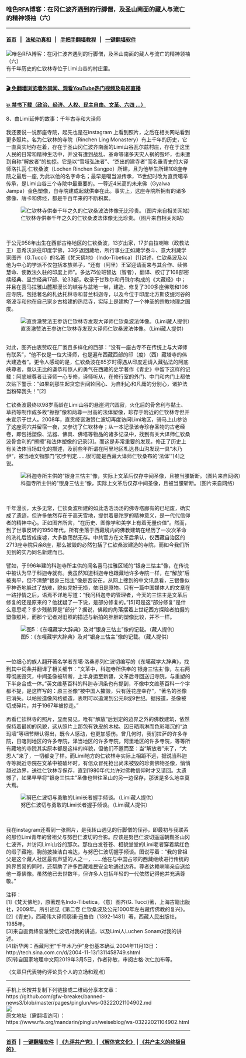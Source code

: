 ### 唯色RFA博客：在冈仁波齐遇到的行脚僧，及圣山南面的藏人与流亡的精神领袖（六）
------------------------

#### [首页](https://github.com/gfw-breaker/banned-news3/blob/master/README.md) &nbsp;&nbsp;|&nbsp;&nbsp; [法轮功真相](https://github.com/begood0513/basic/blob/master/README.md)  &nbsp;&nbsp;|&nbsp;&nbsp; [手把手翻墙教程](https://github.com/gfw-breaker/guides/wiki)  &nbsp;&nbsp;|&nbsp;&nbsp; [一键翻墙软件](https://github.com/gfw-breaker/nogfw/blob/master/README.md)  



<div id="headerimg">
 <img alt="唯色RFA博客：在冈仁波齐遇到的行脚僧，及圣山南面的藏人与流亡的精神领袖（六）" src="https://www.rfa.org/mandarin/pinglun/weiseblog/ws-03222021104902.html/@@images/07d9386a-fe2f-46ed-b667-9e07131a0c95.jpeg" title="唯色RFA博客：在冈仁波齐遇到的行脚僧，及圣山南面的藏人与流亡的精神领袖（六）"/>
 <span class="lead_image_caption">
  有千年历史的仁钦林寺位于Limi山谷的村庄里。
 </span>
 <!-- zoomattribute -->
</div>

<hr/>


#### [ 🎬  免翻墙浏览墙外禁闻、观看YouTube热门视频及电视直播](https://github.com/gfw-breaker/HelloWorld)

#### [ 💥  禁书下载（政治、经济、人权、民主自由、文革、六四 ...）](https://github.com/gfw-breaker/books/blob/master/README.md)

<div id="storytext">
 <p>
  8、由Limi延伸的故事：千年古寺和大译师
  <br/>
  <br/>
  我还要说一说那座寺院，起先也是在instagram 上看到照片，之后在相关网站看到更多照片。名为仁钦林的寺院（Rinchen Ling Monastery）有上千年的历史，它一直真实地存在着，存在于圣山冈仁波齐南面的Limi山谷瓦尔兹村庄，存在于这里人民的日常和精神生活中，并没有遭到战乱、革命等诸多天灾人祸的毁坏，也未遭到自称“解放者”的劫掠。它是以“雪域弘法者”、“杰出的建寺者”而名垂青史的大译师洛扎瓦·仁钦桑波（Lochen Rinchen Sangpo）所建，且为他毕生所建108座寺院之最后一座, 为此以他的名字命名；最早是噶当派传承，15世纪时改为直贡噶举传承，是Limi山谷三个寺院中最重要的。一尊近4米高的未来佛（Gyalwa Jampa）金色塑像，自寺院建成起就供奉在此。事实上，这座寺院所拥有的诸多佛像、唐卡和佛经，都是千百年来的不断积累。
 </p>
 <p>
  <figure class="image-richtext image-inline captioned" style="width:640px;">
   <img alt="仁钦林寺供奉千年之久的仁钦桑波法体像无比珍贵。（图片来自相关网站）" src="https://www.rfa.org/mandarin/pinglun/weiseblog/ws-03222021104902.html/6-56fe2.jpg/@@images/5611127d-14a7-4adc-9e7f-660477996f49.jpeg" title="2"/>
   <figcaption class="image-caption">
    仁钦林寺供奉千年之久的仁钦桑波法体像无比珍贵。（图片来自相关网站）
   </figcaption>
   <small>
   </small>
  </figure>
  <br/>
  <br/>
  于公元958年出生在西部古格地区的仁钦桑波，13岁出家，17岁由拉喇嘛（政教法王）意希沃派往印度学佛，33岁返回藏地，所行事业正如藏学泰斗、意大利藏学家图齐（G.Tucci）的名著《梵天佛地》（Indo-Tibetica）[1]讲述，仁钦桑波及以他为中心的学派不仅包括本族弟子，“还有（阿里）王室迎请而来与其合作、续佛慧命、使教法久驻的印度上师”。多达75位班智达（智者），翻译、校订了108部密续经典、显宗经典17部、论33部，收录于甘珠尓和丹珠尔构成的《大藏经》中；并且在喜马拉雅山麓那漫长的峡谷与盆地一带，建造、修复了300多座佛塔和108座寺院，包括著名的札达托林寺和普兰科迦寺，以及今位于印度北方斯皮缇河谷的塔波寺和他在自己家乡古格建的热尼寺，实际上是建构了一个神圣的宗教地理之国度。
  <br/>
  <figure class="image-richtext image-inline captioned" style="width:960px;">
   <img alt="直贡澈赞法王参访仁钦林寺发现大译师仁钦桑波法体像。（Limi藏人提供）" src="https://www.rfa.org/mandarin/pinglun/weiseblog/ws-03222021104902.html/6-56fe3.jpg/@@images/32a85b09-cefb-484f-b729-c325532b55d4.jpeg" title="3"/>
   <figcaption class="image-caption">
    直贡澈赞法王参访仁钦林寺发现大译师仁钦桑波法体像。（Limi藏人提供）
   </figcaption>
   <small>
   </small>
  </figure>
  <br/>
  对此，图齐由衷赞叹在广袤且多样化的西部：“没有一座古寺不在传统上与大译师有联系”，“他不仅是一位大译师，也是遍布西藏西部的印（度）（西）藏塔寺的伟大建造者”。更令人感动的是，仁钦桑波在85岁时得遇从印度迎请入藏弘法的阿底峡尊者，竟以无比的谦恭和惊人的勇气在西藏的史学著作《青史》中留下这样的记载：阿底峡尊者让译师一心专修，译师听从，在修行室的外门、中门和内门上都依次贴下警示：“如果刹那生起贪恋世间轮回心、为自利心和凡庸的分别心，诸护法当粉碎我头！”[2]
  <br/>
  <br/>
  仁钦桑波最终以98岁高龄在Limi山谷的悬崖洞穴圆寂，火化后的骨舍利与黏土、草药等制作成多枚“擦擦”像和两尊一肘高的法体塑像，珍存于附近的仁钦林寺但并未宣示于世人。2008年，直贡绛衮澈赞仁波切再度访问Limi地区，骑马上山参访了这座洞穴并留宿一夜，又参访了仁钦林寺；从一本记录该寺珍存圣物的古老经卷，即包括塑像、法器、佛具、佛塔等物品的诸多记录中，找到有关大译师仁钦桑波骨舍利的“擦擦”和法体塑像的记录[3]。而这是非常重要的发现，修正了历史上有关法体当场虹化的描述，及前些年所谓在阿里地区札达县山沟发现一具“木乃伊”，被当地文物部门“初步判定……很可能是西藏大译师仁钦桑布的‘法体’”[4]之说。
 </p>
 <p>
  <figure class="image-richtext image-inline captioned" style="width:1125px;">
   <img alt="科迦寺所主供的“银身三怙主”像，实际上文革后仅存中间圣像，且被当腰斩断。（图片来自网络）" src="https://www.rfa.org/mandarin/pinglun/weiseblog/ws-03222021104902.html/6-56fe4.jpg/@@images/dfc5bbc1-e1b1-41db-a52b-0f7f7fb46c5e.jpeg" title="4"/>
   <figcaption class="image-caption">
    科迦寺所主供的“银身三怙主”像，实际上文革后仅存中间圣像，且被当腰斩断。（图片来自网络）
   </figcaption>
   <small>
   </small>
  </figure>
  <br/>
  <br/>
  千年漫长，太多无常，仁钦桑波所建的如此浩浩汤汤的佛寺塔廊有的已圮废，确实成了遗迹，但许多依然存在于高天雪地，提供着曼陀罗的精神意义，是一代代信仰者的精神中心。正如图齐所言，“在历史、图像学和美学上有着无量价值”。然而，到了世事反转的1950年代，所有坐落于西藏境内的佛教建筑在经历了一次次革命的洗礼后皆成废墟，大多数荡然无存。中共官方在文革后承认，仅西藏自治区的2713座寺院只余8座，那么被毁的必然包括了仁钦桑波建造的寺院，而如今我们所见到的实乃同名新建而已。
  <br/>
  <br/>
  譬如，于996年建的科迦寺所主供的闻名喜马拉雅区域的“银身三怙主”像，在传说中被认为早于科迦寺就有。我虽然知道科迦寺也跟藏地许多寺院一样，在“解放”后被夷平，但不清楚“银身三怙主”像是否安在。从网上搜到的中文讯息看，三银像似乎神奇地躲过了劫难，貌似完好无损，依旧是原物。只有一篇中国媒体人的文章在一路抒情之后，语焉不详地写道：“我问科迦寺的管理者，今天的三怙主是文革后修复的还是原来的？他犹疑了一下说，是部分修复的。”[5]可是这“部分修复”是什么意思呢？多少残骸算是“部分”？据说，佛殿的角落摆着上世纪西方探险者拍摄的塑像照片，而那个记者对旧照的描述与新拍的胖胖的塑像比较，并不一样。
 </p>
 <p>
  <figure class="image-richtext image-inline captioned" style="width:1065px;">
   <img alt="图5：《东嘎藏学大辞典》及对“银身三怙主”像的记载。（藏人提供）" src="https://www.rfa.org/mandarin/pinglun/weiseblog/ws-03222021104902.html/6-56fe5.jpg/@@images/a11a827b-a38e-444a-aef1-fea9dabf35cd.jpeg" title="5"/>
   <figcaption class="image-caption">
    图5：《东嘎藏学大辞典》及对“银身三怙主”像的记载。（藏人提供）
   </figcaption>
   <small>
   </small>
  </figure>
  <br/>
  <br/>
  一位细心的族人翻开著名学者东噶·洛桑赤列仁波切编写的《东噶藏学大辞典》，找到其中词条并翻译了相关细节：“文革中，科迦寺所供奉的‘银身三怙主’像，左右两尊彻底毁灭，中间圣像被斩断，上半身运至新疆，文革后寻回送归寺院，与重塑的下半身合成一体。”英文维基百科的科迦寺词条也有提到，不像中文维基百科一个字都不提，是这样写的：原三圣像“被中国人摧毁，只有莲花座幸存”，“著名的圣像已消失。以帕拉造像风格塑造，表明可以追溯到公元8或9世纪。据报道，圣像被切成碎片，并于1967年被掠走。”
  <br/>
  <br/>
  再看仁钦林寺的照片，显而易见，唯有“解放”后划定的边界之外的佛教建筑，依然保持着最初的风貌，这从照片上那包有铁皮的木梯、因日晒雨淋而色彩暗沉的“边玛墙”等细节辨认得出，既令人感动，也更加感伤。曾几何时，我们拉萨的许多寺院，日喀则地区的许多寺院，泽当地区的许多寺院，阿里地区的许多寺院，等等所有藏地的寺院其实原本都是这样的样貌，但他们不邀而至：当“解放者”来了，“大恩人”来了，一切都变了样。而Limi地方的仁钦林寺实际上相距不远，据说当科迦寺等就近寺院在文革中被破坏时，有信众冒死抢出尚未被毁的珍贵佛物圣像，悄悄越过边界，送往仁钦林寺保存，直到1980年代允许对佛教信仰时才又请回。太遗憾了，如果早早将“银身三怙主”圣像也带往圣山的另一边保存，那该是多么地幸莫大焉。
 </p>
 <p>
  <figure class="image-richtext image-inline captioned" style="width:1125px;">
   <img alt="努巴仁波切与勇敢的Limi长者握手倾谈。（Limi藏人提供）" src="https://www.rfa.org/mandarin/pinglun/weiseblog/ws-03222021104902.html/6-56fe6.jpg/@@images/6f6bec0f-fe42-4f49-86d8-7d30cd9e95c9.jpeg" title="6"/>
   <figcaption class="image-caption">
    努巴仁波切与勇敢的Limi长者握手倾谈。（Limi藏人提供）
   </figcaption>
   <small>
   </small>
  </figure>
  <br/>
  <br/>
  我在instagram还看到一张照片，是我转山遇见的行脚僧的侄孙，即最初与我联系的那位Limi青年的曾祖父与努巴仁波切的合影。应该是努巴仁波切遥遥朝觐圣山冈仁波齐，并访问Limi山谷的那次。那位白发苍苍、相貌堂堂的Limi老者穿着紫红色的缎子藏袍，胸前披挂洁白哈达，与努巴仁波切握手倾谈。图说写着：“我的曾祖父是这个藏人社区最有声望的人之一，……他在与中国占领的西藏继续进行传统的跨界贸易的同时，还帮助了许多西藏难民安全地通过边界。尊者达赖喇嘛亲自送给他一尊佛像。虽然他已去世数年，但许多人包括年轻的一代依然记得他并充满尊敬。”
  <br/>
  <br/>
  注释：
  <br/>
  [1]《梵天佛地》，原著题名Indo-Tibetica，（意）图齐(G. Tucci)著，上海古籍出版社，2009年。所引述见《第二卷 仁钦桑波及公元1000年左右藏传佛教的复兴》。
  <br/>
  [2]《青史》，西藏伟大译师廓诺·迅鲁伯（1392-1481）著，西藏人民出版社，1985年。
  <br/>
  [3]来自直贡绛衮澈赞仁波切对我的讲述，以及Limi人Luchen Sonam对我的讲述。
  <br/>
  [4]新华网：西藏阿里“千年木乃伊”身份基本确认 2004年11月13日：http://tech.sina.com.cn/d/2004-11-13/1311458749.shtml
  <br/>
  [5]转自国家地理中文网2019年3月5日，作者孙敏，审阅古格·次仁加布等。
 </p>
 <p>
  （文章只代表特约评论员个人的立场和观点）
 </p>
</div>

<hr/>
手机上长按并复制下列链接或二维码分享本文章：<br/>
https://github.com/gfw-breaker/banned-news3/blob/master/pages/pinglun/ws-03222021104902.md <br/>
<a href='https://github.com/gfw-breaker/banned-news3/blob/master/pages/pinglun/ws-03222021104902.md'><img src='https://github.com/gfw-breaker/banned-news3/blob/master/pages/pinglun/ws-03222021104902.md.png'/></a> <br/>
原文地址（需翻墙访问）：https://www.rfa.org/mandarin/pinglun/weiseblog/ws-03222021104902.html


------------------------
#### [首页](https://github.com/gfw-breaker/banned-news3/blob/master/README.md) &nbsp;|&nbsp; [一键翻墙软件](https://github.com/gfw-breaker/nogfw/blob/master/README.md) &nbsp;| [《九评共产党》](https://github.com/gfw-breaker/9ping.md/blob/master/README.md#九评之一评共产党是什么) | [《解体党文化》](https://github.com/gfw-breaker/jtdwh.md/blob/master/README.md) | [《共产主义的终极目的》](https://github.com/gfw-breaker/gczydzjmd.md/blob/master/README.md)


<img src='http://gfw-breaker.win/banned-news3/pages/pinglun/ws-03222021104902.md' width='0px' height='0px'/>